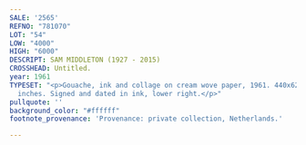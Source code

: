 ```yaml
---
SALE: '2565'
REFNO: "781070"
LOT: "54"
LOW: "4000"
HIGH: "6000"
DESCRIPT: SAM MIDDLETON (1927 - 2015)
CROSSHEAD: Untitled.
year: 1961
TYPESET: "<p>Gouache, ink and collage on cream wove paper, 1961. 440x620 mm; 17½x24½
  inches. Signed and dated in ink, lower right.</p>"
pullquote: ''
background_color: "#ffffff"
footnote_provenance: 'Provenance: private collection, Netherlands.'

---
```

